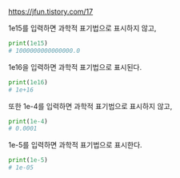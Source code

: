 https://jfun.tistory.com/17

 1e15를 입력하면 과학적 표기법으로 표시하지 않고, 
```python
print(1e15)
# 1000000000000000.0
```
 
1e16을 입력하면 과학적 표기법으로 표시된다. 
``` python
print(1e16)
# 1e+16
```
또한 1e-4를 입력하면 과학적 표기법으로 표시하지 않고, 
```python
print(1e-4)
# 0.0001
```
1e-5를 입력하면 과학적 표기법으로 표시한다.
```python
print(1e-5)
# 1e-05
```

